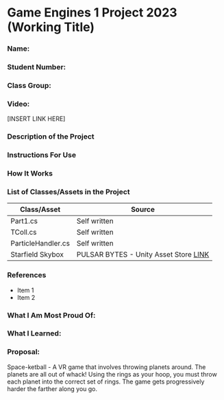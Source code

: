 # Game Engines 1 Project 2023 (Working Title)

### Name: 

### Student Number: 

### Class Group: 

### Video:

[INSERT LINK HERE]

### Description of the Project

### Instructions For Use

### How It Works

### List of Classes/Assets in the Project
 	
| Class/Asset | Source |
|---|---|
| Part1.cs | Self written |
| TColl.cs | Self written |
| ParticleHandler.cs |	Self written |	
| Starfield Skybox | PULSAR BYTES - Unity Asset Store [LINK](https://assetstore.unity.com/packages/2d/textures-materials/sky/starfield-skybox-92717) |
 	

### References

* Item 1
* Item 2

### What I Am Most Proud Of:

### What I Learned:

### Proposal:
Space-ketball - A VR game that involves throwing planets around. The planets are all out of whack! Using the rings as your hoop, you must throw each planet into the correct set of rings. The game gets progressively harder the farther along you go.
